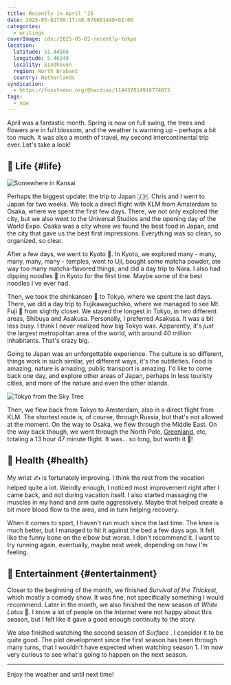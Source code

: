 ```yaml
---
title: Recently in April '25
date: 2025-05-02T09:17:48.076081448+02:00
categories:
  - writings
coverImage: cdn:/2025-05-02-recently-tokyo
location:
  latitude: 51.44586
  longitude: 5.46149
  locality: Eindhoven
  region: North Brabant
  country: Netherlands
syndication:
  - https://fosstodon.org/@hacdias/114437014918774075
tags:
  - now
---
```


April was a fantastic month. Spring is now on full swing, the trees and flowers are in full blossom, and the weather is warming up - perhaps a bit too much. It was also a month of travel, my second intercontinental trip ever. Let's take a look!

<!--more-->

## 🍄 Life {#life}

![Somewhere in Kansai](cdn:/2025-05-02-recently-osaka?class=right "Somewhere in Kansai")

Perhaps the biggest update: the trip to Japan 🇯🇵. Chris and I went to Japan for two weeks. We took a direct flight with KLM from Amsterdam to Osaka, where we spent the first few days. There, we not only explored the city, but we also went to the Universal Studios and the opening day of the World Expo. Osaka was a city where we found the best food in Japan, and the city that gave us the best first impressions. Everything was so clean, so organized, so clear.

After a few days, we went to Kyoto 🏯. In Kyoto, we explored many - many, many, many, many - temples, went to Uji, bought some matcha powder, ate way too many matcha-flavored things, and did a day trip to Nara. I also had dipping noodles 🍜 in Kyoto for the first time. Maybe some of the best noodles I've ever had.

Then, we took the shinkansen 🚄 to Tokyo, where we spent the last days. There, we did a day trip to Fujikawaguchiko, where we managed to see Mt. Fuji 🗻 from slightly closer. We stayed the longest in Tokyo, in two different areas, Shibuya and Asakusa. Personally, I preferred Asakusa. It was a bit less busy. I think I never realized how big Tokyo was. Apparently, it's *just* the largest metropolitan area of the world, with around 40 million inhabitants. That's crazy big.

Going to Japan was an unforgettable experience. The culture is so different, things work in such similar, yet different ways, it's the subtleties. Food is amazing, nature is amazing, public transport is amazing. I'd like to come back one day, and explore other areas of Japan, perhaps in less touristy cities, and more of the nature and even the other islands.

![Tokyo from the Sky Tree](cdn:/2025-05-02-recently-tokyo)

Then, we flew back from Tokyo to Amsterdam, also in a direct flight from KLM. The shortest route is, of course, through Russia, but that's not allowed at the moment. On the way to Osaka, we flew through the Middle East. On the way back though, we went through the North Pole, [Greenland](/2025/04/27/greenland/), etc, totaling a 13 hour 47 minute flight. It was... so long, but worth it 🌸!

## 💪 Health {#health}

My wrist ✍️ is fortunately improving. I think the rest from the vacation helped quite a lot. Weirdly enough, I noticed most improvement right after I came back, and not during vacation itself. I also started massaging the muscles in my hand and arm quite aggressively. Maybe that helped create a bit more blood flow to the area, and in turn helping recovery.

When it comes to sport, I haven't run much since the last time. The knee is much better, but I managed to hit it against the bed a few days ago. It felt like the funny bone on the elbow but worse. I don't recommend it. I want to try running again, eventually, maybe next week, depending on how I'm feeling.

## 🍿 Entertainment {#entertainment}

Closer to the beginning of the month, we finished *Survival of the Thickest*, which mostly a comedy show. It was fine, not specifically something I would recommend. Later in the month, we also finished the new season of *White Lotus* 🪷. I know a lot of people on the Internet were not happy about this season, but I felt like it gave a good enough continuity to the story.

We also finished watching the second season of *Surface* . I consider it to be quite good. The plot development since the first season has been through many turns, that I wouldn't have expected when watching season 1. I'm now very curious to see what's going to happen on the next season.

<hr>

Enjoy the weather and until next time!
